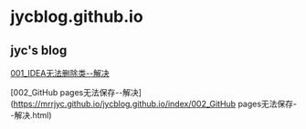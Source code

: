 # jycblog.github.io

## jyc's blog

[001_IDEA无法删除类--解决](https://mrrjyc.github.io/jycblog.github.io/index/001_IDEA无法删除类--解决.html)

[002_GitHub pages无法保存--解决](https://mrrjyc.github.io/jycblog.github.io/index/002_GitHub pages无法保存--解决.html)